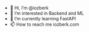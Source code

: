 - 👋 Hi, I’m @iozberk
- 👀 I’m interested in Backend and ML
- 🌱 I’m currently learning FastAPI
- 📫 How to reach me iozberk.com

<!---
iozberk/iozberk is a ✨ special ✨ repository because its `README.md` (this file) appears on your GitHub profile.
You can click the Preview link to take a look at your changes.
--->
